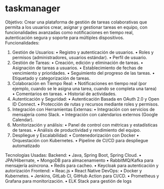 # taskmanager
Objetivo: Crear una plataforma de gestión de tareas colaborativas que permita a los usuarios crear, asignar y gestionar tareas en equipo, con funcionalidades avanzadas como notificaciones en tiempo real, autenticación segura y soporte para múltiples dispositivos.
Funcionalidades:
1.	Gestión de Usuarios:
•	Registro y autenticación de usuarios.
•	Roles y permisos (administradores, usuarios estándar).
•	Perfil de usuario.
2.	Gestión de Tareas:
•	Creación, edición y eliminación de tareas.
•	Asignación de tareas a usuarios.
•	Establecimiento de fechas de vencimiento y prioridades.
•	Seguimiento del progreso de las tareas.
•	Etiquetado y categorización de tareas.
3.	Colaboración en Tiempo Real:
•	Notificaciones en tiempo real (por ejemplo, cuando se le asigna una tarea, cuando se completa una tarea)
•	Comentarios en tareas.
•	Historial de actividades.
4.	Autenticación y Seguridad:
•	Autenticación Basada en OAuth 2.0 y Open ID Connect.
•	Protección de rutas y recursos mediante roles y permisos.
5.	Integración con Herramientas Externas:
•	Integración con servicios de mensajería como Slack.
•	Integración con calendarios externos (Google Calendar).
6.	Monitorización y análisis:
•	Panel de control con métricas y estadísticas de tareas.
•	Análisis de productividad y rendimiento del equipo.
7.	Despliegue y Escalabilidad:
•	Contenedorización con Docker
•	Orquestación con Kubernetes.
•	Pipeline de CI/CD para despliegue automatizado





Tecnologías Usadas: 
Backend:
•	Java, Spring Boot, Spring Cloud.
•	JPA/Hibernate,
•	MongoDB para almacenamiento
•	RabbitMQ/Kafka para mensajería asíncrona.
•	Redis para cacheo.
•	Keycloak para autenticación y autorización
      Frontend:
•	Reac.js
•	React Native
      DevOps:
•	Docker y Kubernetes.
•	Jenkins, GitLab CI, GitHub Action para CI/CD.
•	Prometheus y Grafana para monitorización.
•	ELK Stack para gestión de logs
